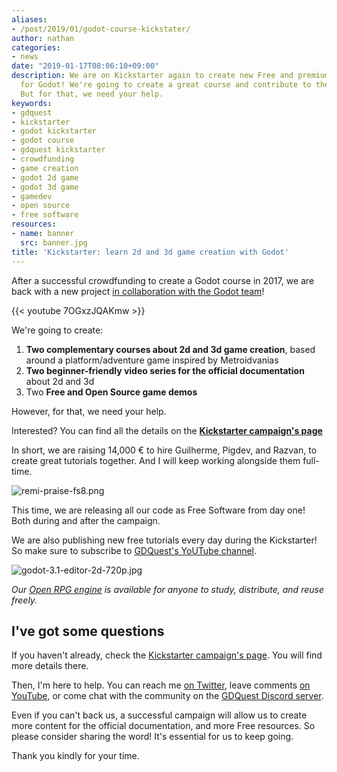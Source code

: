 ```yaml
---
aliases:
- /post/2019/01/godot-course-kickstater/
author: nathan
categories:
- news
date: "2019-01-17T08:06:10+09:00"
description: We are on Kickstarter again to create new Free and premium tutorials
  for Godot! We're going to create a great course and contribute to the official docs.
  But for that, we need your help.
keywords:
- gdquest
- kickstarter
- godot kickstarter
- godot course
- gdquest kickstarter
- crowdfunding
- game creation
- godot 2d game
- godot 3d game
- gamedev
- open source
- free software
resources:
- name: banner
  src: banner.jpg
title: 'Kickstarter: learn 2d and 3d game creation with Godot'
---
```



After a successful crowdfunding to create a Godot course in 2017, we are back with a new project [in collaboration with the Godot team](//godotengine.org/article/gdquest-kickstarter-learn-2d-and-3d-game-creation-godot)!

{{< youtube 7OGxzJQAKmw >}}

We're going to create:

1. **Two complementary courses about 2d and 3d game creation**, based around a platform/adventure game inspired by Metroidvanias
2. **Two beginner-friendly video series for the official documentation** about 2d and 3d
3. Two **Free and Open Source game demos**

However, for that, we need your help.

Interested? You can find all the details on the **[Kickstarter campaign's page](//www.kickstarter.com/projects/gdquest/create-your-own-games-with-godot-the-free-game-eng/)**

In short, we are raising 14,000 € to hire Guilherme, Pigdev, and Razvan, to create great tutorials together. And I will keep working alongside them full-time.

![remi-praise-fs8.png](//godotengine.org/storage/app/uploads/public/5c3/ec0/9f4/5c3ec09f493af116306827.png)

This time, we are releasing all our code as Free Software from day one! Both during and after the campaign.

We are also publishing new free tutorials every day during the Kickstarter! So make sure to subscribe to [GDQuest's YoUTube channel](//www.youtube.com/c/gdquest/).

![godot-3.1-editor-2d-720p.jpg](//godotengine.org/storage/app/uploads/public/5c3/ec0/54c/5c3ec054c8931864836227.jpg)

*Our [Open RPG engine](//github.com/GDQuest/godot-open-rpg) is available for anyone to study, distribute, and reuse freely.*

## I've got some questions

If you haven't already, check the [Kickstarter campaign's page](//www.kickstarter.com/projects/gdquest/create-your-own-games-with-godot-the-free-game-eng/). You will find more details there.

Then, I'm here to help. You can reach me [on Twitter](//twitter.com/NathanGDQuest), leave comments [on YouTube](//www.youtube.com/c/gdquest/), or come chat with the community on the [GDQuest Discord server](//discord.gg/87NNb3Z).

Even if you can't back us, a successful campaign will allow us to create more content for the official documentation, and more Free resources. So please consider sharing the word! It's essential for us to keep going.

Thank you kindly for your time.
